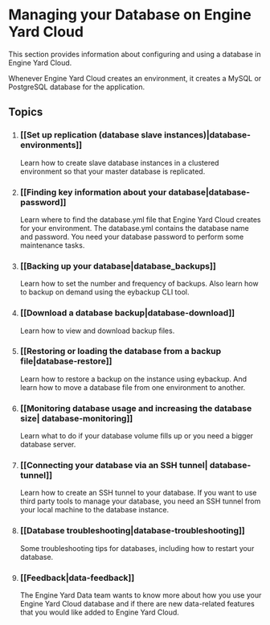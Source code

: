 # Managing your Database on Engine Yard Cloud

This section provides information about configuring and using a database in Engine Yard Cloud.

Whenever Engine Yard Cloud creates an environment, it creates a MySQL or PostgreSQL database for the application. 

## Topics

1. ### [[Set up replication (database slave instances)|database-environments]]

    Learn how to create slave database instances in a clustered environment so that your master database is replicated. 

2. ### [[Finding key information about your database|database-password]]  

    Learn where to find the database.yml file that Engine Yard Cloud creates for your environment. The database.yml contains the database name and password. You need your database password to perform some maintenance tasks.

3. ### [[Backing up your database|database_backups]]

    Learn how to set the number and frequency of backups. Also learn how to backup on demand using the eybackup CLI tool. 

4. ### [[Download a database backup|database-download]] 

    Learn how to view and download backup files.

5. ### [[Restoring or loading the database from a backup file|database-restore]]

    Learn how to restore a backup on the instance using eybackup. And learn how to move a database file from one environment to another.

6. ### [[Monitoring database usage and increasing the database size| database-monitoring]]

    Learn what to do if your database volume fills up or you need a bigger database server.

7. ### [[Connecting your database via an SSH tunnel| database-tunnel]]

    Learn how to create an SSH tunnel to your database. If you want to use third party tools to manage your database, you need an SSH tunnel from your local machine to the database instance.

10. ### [[Database troubleshooting|database-troubleshooting]]

    Some troubleshooting tips for databases, including how to restart your database.

11. ### [[Feedback|data-feedback]]

    The Engine Yard Data team wants to know more about how you use your Engine Yard Cloud database and if there are new data-related features that you would like added to Engine Yard Cloud.

<!-- 8. ### [[Configure a MySQL database|database-mysql-configure]]

	    Learn how to configure the MySQL Server(?) or Instance(?) or Database(?) using Chef recipes(?). 

	9. 	### [[Configure a PostgreSQL database|database-pg-configure]]

	    Learn how to configure the PostgreSQL Server(?) or Instance(?) or Database(?) using Chef recipes(?). -->

